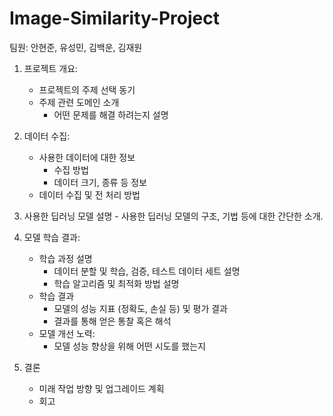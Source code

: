 # Image-Similarity-Project

팀원: 안현준, 유성민, 김백운, 김재원

1. 프로젝트  개요:
    - 프로젝트의 주제 선택 동기
    - 주제 관련  도메인 소개
        - 어떤 문제를 해결 하려는지 설명
2. 데이터 수집:
    - 사용한 데이터에 대한 정보
	    - 수집 방법
	    - 데이터 크기, 종류 등 정보
    - 데이터 수집 및 전 처리 방법
3. 사용한 딥러닝 모델 설명
	    - 사용한 딥러닝 모델의 구조, 기법 등에 대한 간단한 소개.
	   
4. 모델 학습 결과:
	 - 학습 과정 설명
		- 데이터 분할 및 학습, 검증, 테스트 데이터 세트 설명
		- 학습 알고리즘 및 최적화 방법 설명
	- 학습 결과
		- 모델의 성능 지표 (정확도, 손실 등) 및 평가 결과
		- 결과를 통해 얻은 통찰 혹은 해석
	- 모델 개선 노력:
		- 모델 성능 향상을 위해 어떤 시도를 했는지
		
5. 결론
	- 미래 작업 방향 및 업그레이드 계획
	- 회고
